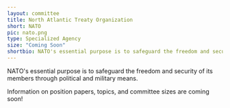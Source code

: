 ```yaml
---
layout: committee
title: North Atlantic Treaty Organization
short: NATO
pic: nato.png
type: Specialized Agency
size: "Coming Soon"
shortbio: NATO's essential purpose is to safeguard the freedom and security of its members through political and military means.
---
```


NATO's essential purpose is to safeguard the freedom and security of its members through political and military means.

Information on position papers, topics, and committee sizes are coming soon!
